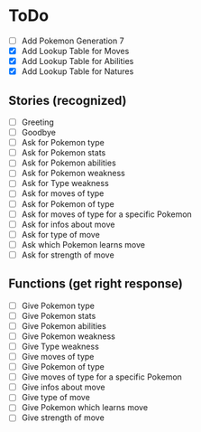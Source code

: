 # ToDo

- [ ] Add Pokemon Generation 7
- [X] Add Lookup Table for Moves
- [X] Add Lookup Table for Abilities
- [X] Add Lookup Table for Natures

## Stories (recognized) 

- [ ] Greeting
- [ ] Goodbye
- [ ] Ask for Pokemon type
- [ ] Ask for Pokemon stats
- [ ] Ask for Pokemon abilities
- [ ] Ask for Pokemon weakness
- [ ] Ask for Type weakness
- [ ] Ask for moves of type
- [ ] Ask for Pokemon of type
- [ ] Ask for moves of type for a specific Pokemon
- [ ] Ask for infos about move
- [ ] Ask for type of move
- [ ] Ask which Pokemon learns move
- [ ] Ask for strength of move

## Functions (get right response)

- [ ] Give Pokemon type
- [ ] Give Pokemon stats
- [ ] Give Pokemon abilities
- [ ] Give Pokemon weakness
- [ ] Give Type weakness
- [ ] Give moves of type
- [ ] Give Pokemon of type
- [ ] Give moves of type for a specific Pokemon
- [ ] Give infos about move
- [ ] Give type of move
- [ ] Give Pokemon which learns move
- [ ] Give strength of move

